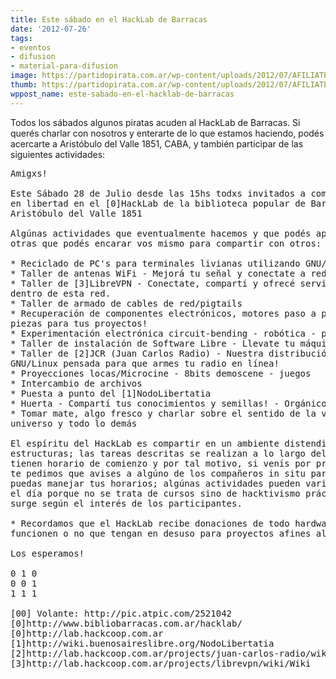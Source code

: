 ```yaml
---
title: Este sábado en el HackLab de Barracas
date: '2012-07-26'
tags:
- eventos
- difusion
- material-para-difusion
image: https://partidopirata.com.ar/wp-content/uploads/2012/07/AFILIATE-PPAR.png
thumb: https://partidopirata.com.ar/wp-content/uploads/2012/07/AFILIATE-PPAR-150x150.png
wppost_name: este-sabado-en-el-hacklab-de-barracas
---
```


Todos los sábados algunos piratas acuden al HackLab de Barracas. Si querés charlar con nosotros y enterarte de lo que estamos haciendo, podés acercarte a Aristóbulo del Valle 1851, CABA, y también participar de las siguientes actividades:
<pre>Amigxs!

Este Sábado 28 de Julio desde las 15hs todxs invitados a compartir
en libertad en el [0]HackLab de la biblioteca popular de Barracas -
Aristóbulo del Valle 1851

Algúnas actividades que eventualmente hacemos y que podés aprender y
otras que podés encarar vos mismo para compartir con otros:

* Reciclado de PC's para terminales livianas utilizando GNU/Linux
* Taller de antenas WiFi - Mejorá tu señal y conectate a redes libres!
* Taller de [3]LibreVPN - Conectate, compartí y ofrecé servicios
dentro de esta red.
* Taller de armado de cables de red/pigtails
* Recuperación de componentes electrónicos, motores paso a paso y
piezas para tus proyectos!
* Experimentación electrónica circuit-bending - robótica - pinguino - arduino
* Taller de instalación de Software Libre - Llevate tu máquina con GNU/Linux
* Taller de [2]JCR (Juan Carlos Radio) - Nuestra distribución
GNU/Linux pensada para que armes tu radio en línea!
* Proyecciones locas/Microcine - 8bits demoscene - juegos
* Intercambio de archivos
* Puesta a punto del [1]NodoLibertatia
* Huerta - Compartí tus conocimientos y semillas! - Orgánico bienvenido
* Tomar mate, algo fresco y charlar sobre el sentido de la vida, el
universo y todo lo demás

El espíritu del HackLab es compartir en un ambiente distendido y sin
estructuras; las tareas descritas se realizan a lo largo del día, no
tienen horario de comienzo y por tal motivo, si venís por primera vez,
te pedimos que avises a algúno de los compañeros in situ para que
puedas manejar tus horarios; algúnas actividades pueden variar según
el día porque no se trata de cursos sino de hacktivismo práctico que
surge según el interés de los participantes.

* Recordamos que el HackLab recibe donaciones de todo hardware/cables
funcionen o no que tengan en desuso para proyectos afines al espacio!

Los esperamos!

0 1 0
0 0 1
1 1 1

[00] Volante: http://pic.atpic.com/2521042
[0]http://www.bibliobarracas.com.ar/hacklab/
[0]http://lab.hackcoop.com.ar
[1]http://wiki.buenosaireslibre.org/NodoLibertatia
[2]http://lab.hackcoop.com.ar/projects/juan-carlos-radio/wiki
[3]http://lab.hackcoop.com.ar/projects/librevpn/wiki/Wiki</pre>
